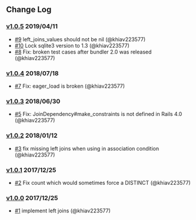 ## Change Log

### [v1.0.5](https://github.com/khiav223577/left_joins/compare/v1.0.4...v1.0.5) 2019/04/11
- [#9](https://github.com/khiav223577/left_joins/pull/9) left_joins_values should not be nil (@khiav223577)
- [#10](https://github.com/khiav223577/left_joins/pull/10) Lock sqlite3 version to 1.3 (@khiav223577)
- [#8](https://github.com/khiav223577/left_joins/pull/8) Fix: broken test cases after bundler 2.0 was released (@khiav223577)

### [v1.0.4](https://github.com/khiav223577/left_joins/compare/v1.0.3...v1.0.4) 2018/07/18
- [#7](https://github.com/khiav223577/left_joins/pull/7) Fix: eager_load is broken (@khiav223577)

### [v1.0.3](https://github.com/khiav223577/left_joins/compare/v1.0.2...v1.0.3) 2018/06/30
- [#5](https://github.com/khiav223577/left_joins/pull/5) Fix: JoinDependency#make_constraints is not defined in Rails 4.0 (@khiav223577)

### [v1.0.2](https://github.com/khiav223577/left_joins/compare/v1.0.1...v1.0.2) 2018/01/12
- [#3](https://github.com/khiav223577/left_joins/pull/3) fix missing left joins when using in association condition (@khiav223577)

### [v1.0.1](https://github.com/khiav223577/left_joins/compare/v1.0.0...v1.0.1) 2017/12/25
- [#2](https://github.com/khiav223577/left_joins/pull/2)  Fix count which would sometimes force a DISTINCT (@khiav223577)

### [v1.0.0](https://github.com/khiav223577/left_joins/compare/v1.0.0...v1.0.0) 2017/12/25
- [#1](https://github.com/khiav223577/left_joins/pull/1) implement left joins (@khiav223577)
